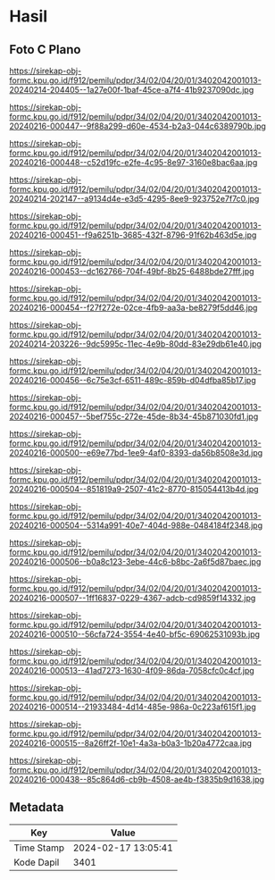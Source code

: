 # Hasil

## Foto C Plano

https://sirekap-obj-formc.kpu.go.id/f912/pemilu/pdpr/34/02/04/20/01/3402042001013-20240214-204405--1a27e00f-1baf-45ce-a7f4-41b9237090dc.jpg

https://sirekap-obj-formc.kpu.go.id/f912/pemilu/pdpr/34/02/04/20/01/3402042001013-20240216-000447--9f88a299-d60e-4534-b2a3-044c6389790b.jpg

https://sirekap-obj-formc.kpu.go.id/f912/pemilu/pdpr/34/02/04/20/01/3402042001013-20240216-000448--c52d19fc-e2fe-4c95-8e97-3160e8bac6aa.jpg

https://sirekap-obj-formc.kpu.go.id/f912/pemilu/pdpr/34/02/04/20/01/3402042001013-20240214-202147--a9134d4e-e3d5-4295-8ee9-923752e7f7c0.jpg

https://sirekap-obj-formc.kpu.go.id/f912/pemilu/pdpr/34/02/04/20/01/3402042001013-20240216-000451--f9a6251b-3685-432f-8796-91f62b463d5e.jpg

https://sirekap-obj-formc.kpu.go.id/f912/pemilu/pdpr/34/02/04/20/01/3402042001013-20240216-000453--dc162766-704f-49bf-8b25-6488bde27fff.jpg

https://sirekap-obj-formc.kpu.go.id/f912/pemilu/pdpr/34/02/04/20/01/3402042001013-20240216-000454--f27f272e-02ce-4fb9-aa3a-be8279f5dd46.jpg

https://sirekap-obj-formc.kpu.go.id/f912/pemilu/pdpr/34/02/04/20/01/3402042001013-20240214-203226--9dc5995c-11ec-4e9b-80dd-83e29db61e40.jpg

https://sirekap-obj-formc.kpu.go.id/f912/pemilu/pdpr/34/02/04/20/01/3402042001013-20240216-000456--6c75e3cf-6511-489c-859b-d04dfba85b17.jpg

https://sirekap-obj-formc.kpu.go.id/f912/pemilu/pdpr/34/02/04/20/01/3402042001013-20240216-000457--5bef755c-272e-45de-8b34-45b871030fd1.jpg

https://sirekap-obj-formc.kpu.go.id/f912/pemilu/pdpr/34/02/04/20/01/3402042001013-20240216-000500--e69e77bd-1ee9-4af0-8393-da56b8508e3d.jpg

https://sirekap-obj-formc.kpu.go.id/f912/pemilu/pdpr/34/02/04/20/01/3402042001013-20240216-000504--851819a9-2507-41c2-8770-815054413b4d.jpg

https://sirekap-obj-formc.kpu.go.id/f912/pemilu/pdpr/34/02/04/20/01/3402042001013-20240216-000504--5314a991-40e7-404d-988e-0484184f2348.jpg

https://sirekap-obj-formc.kpu.go.id/f912/pemilu/pdpr/34/02/04/20/01/3402042001013-20240216-000506--b0a8c123-3ebe-44c6-b8bc-2a6f5d87baec.jpg

https://sirekap-obj-formc.kpu.go.id/f912/pemilu/pdpr/34/02/04/20/01/3402042001013-20240216-000507--1ff16837-0229-4367-adcb-cd9859f14332.jpg

https://sirekap-obj-formc.kpu.go.id/f912/pemilu/pdpr/34/02/04/20/01/3402042001013-20240216-000510--56cfa724-3554-4e40-bf5c-69062531093b.jpg

https://sirekap-obj-formc.kpu.go.id/f912/pemilu/pdpr/34/02/04/20/01/3402042001013-20240216-000513--41ad7273-1630-4f09-86da-7058cfc0c4cf.jpg

https://sirekap-obj-formc.kpu.go.id/f912/pemilu/pdpr/34/02/04/20/01/3402042001013-20240216-000514--21933484-4d14-485e-986a-0c223af615f1.jpg

https://sirekap-obj-formc.kpu.go.id/f912/pemilu/pdpr/34/02/04/20/01/3402042001013-20240216-000515--8a26ff2f-10e1-4a3a-b0a3-1b20a4772caa.jpg

https://sirekap-obj-formc.kpu.go.id/f912/pemilu/pdpr/34/02/04/20/01/3402042001013-20240216-000438--85c864d6-cb9b-4508-ae4b-f3835b9d1638.jpg


## Metadata

| Key        | Value               |
| ---------- | ------------------- |
| Time Stamp | 2024-02-17 13:05:41 |
| Kode Dapil | 3401                |



